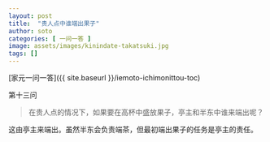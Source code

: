 ```yaml
---
layout: post
title:  "贵人点中谁端出果子"
author: soto
categories: [ 一问一答 ]
image: assets/images/kinindate-takatsuki.jpg
tags: []
---
```


[家元一问一答]({{ site.baseurl }}/iemoto-ichimonittou-toc)

第十三问

> 在贵人点的情况下，如果要在高杯中盛放果子，亭主和半东中谁来端出呢？

这由亭主来端出。虽然半东会负责端茶，但最初端出果子的任务是亭主的责任。
